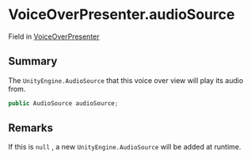 # VoiceOverPresenter.audioSource

Field in [VoiceOverPresenter](/docs/api/csharp/yarn.unity.voiceoverpresenter.md)

## Summary


The  `UnityEngine.AudioSource`  that this voice over view will play
its audio from.


```csharp
public AudioSource audioSource;
```

## Remarks

If this is  `null` , a new  `UnityEngine.AudioSource`  will be added at runtime.

